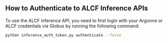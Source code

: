 ## How to Authenticate to ALCF Inference APIs

To use the ALCF inference API, you need to first login with your Argonne or ALCF credentials via Globus by running the following command:

```bash
python inference_auth_token.py authenticate --force
```
